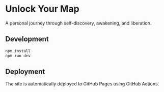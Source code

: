 # Unlock Your Map

A personal journey through self-discovery, awakening, and liberation.

## Development

```bash
npm install
npm run dev
```

## Deployment

The site is automatically deployed to GitHub Pages using GitHub Actions.